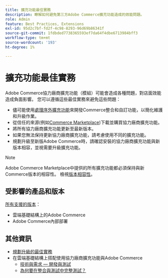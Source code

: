 ```yaml
---
title: 擴充功能最佳實務
description: 瞭解如何避免第三方Adobe Commerce擴充功能造成的效能問題。
role: Admin
feature: Best Practices, Extensions
exl-id: 95d2c7bf-fd2f-4c98-8293-96d69b86341f
source-git-commit: 1fdbded7738365593ef7da64f4dbe6713984bff3
workflow-type: tm+mt
source-wordcount: '193'
ht-degree: 1%

---
```


# 擴充功能最佳實務

Adobe Commerce協力廠商擴充功能（模組）可能會造成各種問題，對店面效能造成負面影響。 您可以遵循這些最佳實務來避免這些問題：

- 儘可能使用[處理序外擴充功能](https://developer.adobe.com/commerce/extensibility/)來開發Commerce整合和自訂功能，以簡化維護和升級作業。
- 從信任的來源(例如[Commerce Marketplace](https://marketplace.magento.com/extensions.html))下載並購買協力廠商擴充功能。
- 將所有協力廠商擴充功能更新至最新版本。
- 如果您無法保持更新協力廠商擴充功能，請考慮使用不同的擴充功能。
- 規劃升級至新版Adobe Commerce時，請確認安裝的協力廠商擴充功能與新版本相容，並視需要升級擴充功能。

>[!NOTE]
>
> Adobe Commerce Marketplace中提供的所有擴充功能都必須保持與新Commerce版本的相容性。 檢視[版本相容性](https://developer.adobe.com/commerce/marketplace/guides/sellers/compatibility/releases/)。

## 受影響的產品和版本

[所有支援的版本](../../../release/versions.md)：

- 雲端基礎結構上的Adobe Commerce
- Adobe Commerce內部部署

## 其他資訊

- [規劃升級的最佳實務](../../../upgrade/prepare/best-practices.md)
- 在雲端基礎結構上搭配使用協力廠商擴充功能與Adobe Commerce
   - [技術與需求 — 開發與測試](https://experienceleague.adobe.com/zh-hant/docs/commerce-cloud-service/user-guide/develop/overview#cloud-req-devtest)
   - [為何要在整合與測試中完整測試？](https://experienceleague.adobe.com/zh-hant/docs/commerce-cloud-service/user-guide/launch/overview#why-test-fully-in-integration-staging-and-production)
